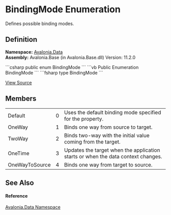 # BindingMode Enumeration


Defines possible binding modes.



## Definition
**Namespace:** <a href="N_Avalonia_Data">Avalonia.Data</a>  
**Assembly:** Avalonia.Base (in Avalonia.Base.dll) Version: 11.2.0

<Tabs groupId="api-code-preview">
<TabItem value="csharp" label="C#">
```csharp
public enum BindingMode
```
</TabItem>
<TabItem value="vb" label="VB">
```vb
Public Enumeration BindingMode
```
</TabItem>
<TabItem value="fsharp" label="F#">
```fsharp
type BindingMode
```
</TabItem>
</Tabs>



<a href="https://github.com/AvaloniaUI/Avalonia/tree/master/src/Avalonia.Base/Data/BindingMode.cs" title="View the source code">View Source</a>



## Members
<table>
<tr>
<td>Default</td>
<td>0</td>
<td>Uses the default binding mode specified for the property.</td>
</tr>
<tr>
<td>OneWay</td>
<td>1</td>
<td>Binds one way from source to target.</td>
</tr>
<tr>
<td>TwoWay</td>
<td>2</td>
<td>Binds two-way with the initial value coming from the target.</td>
</tr>
<tr>
<td>OneTime</td>
<td>3</td>
<td>Updates the target when the application starts or when the data context changes.</td>
</tr>
<tr>
<td>OneWayToSource</td>
<td>4</td>
<td>Binds one way from target to source.</td>
</tr>
</table>

## See Also


#### Reference
<a href="N_Avalonia_Data">Avalonia.Data Namespace</a>  

